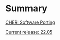 # Summary

[CHERI Software Porting](cover/README.md)

<!--
NOTE: A release version is also in README.md.
-->
[Current release: 22.05]()
